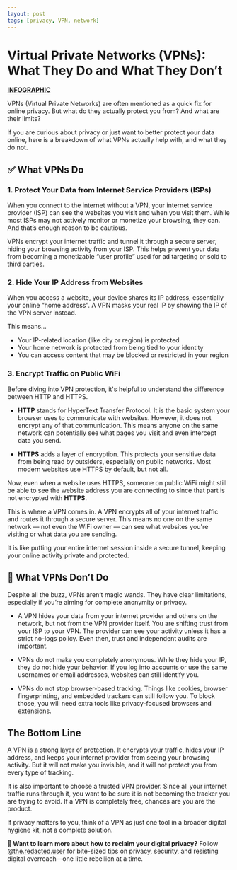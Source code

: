 ```yaml
---
layout: post
tags: [privacy, VPN, network]
---
```


# Virtual Private Networks (VPNs): What They Do and What They Don’t
**[INFOGRAPHIC](/assets/images/infographics/vpn.png)**

VPNs (Virtual Private Networks) are often mentioned as a quick fix for online privacy. But what do they actually protect you from? And what are their limits?

If you are curious about privacy or just want to better protect your data online, here is a breakdown of what VPNs actually help with, and what they do not.

## ✅ What VPNs Do
### 1. Protect Your Data from Internet Service Providers (ISPs)

When you connect to the internet without a VPN, your internet service provider (ISP) can see the websites you visit and when you visit them. While most ISPs may not actively monitor or monetize your browsing, they can. And that’s enough reason to be cautious.

VPNs encrypt your internet traffic and tunnel it through a secure server, hiding your browsing activity from your ISP. This helps prevent your data from becoming a monetizable “user profile” used for ad targeting or sold to third parties.

### 2. Hide Your IP Address from Websites

When you access a website, your device shares its IP address, essentially your online “home address”. A VPN masks your real IP by showing the IP of the VPN server instead.

This means...

* Your IP-related location (like city or region) is protected
* Your home network is protected from being tied to your identity
* You can access content that may be blocked or restricted in your region

### 3. Encrypt Traffic on Public WiFi

Before diving into VPN protection, it's helpful to understand the difference between HTTP and HTTPS.

* **HTTP** stands for HyperText Transfer Protocol. It is the basic system your browser uses to communicate with websites. However, it does not encrypt any of that communication. This means anyone on the same network can potentially see what pages you visit and even intercept data you send.

* **HTTPS** adds a layer of encryption. This protects your sensitive data from being read by outsiders, especially on public networks. Most modern websites use HTTPS by default, but not all.

Now, even when a website uses HTTPS, someone on public WiFi might still be able to see the website address you are connecting to since that part is not encrypted with **HTTPS**.

This is where a VPN comes in. A VPN encrypts all of your internet traffic and routes it through a secure server. This means no one on the same network — not even the WiFi owner — can see what websites you're visiting or what data you are sending.

It is like putting your entire internet session inside a secure tunnel, keeping your online activity private and protected.

## 🚫 What VPNs Don’t Do

Despite all the buzz, VPNs aren’t magic wands. They have clear limitations, especially if you’re aiming for complete anonymity or privacy.

* A VPN hides your data from your internet provider and others on the network, but not from the VPN provider itself. You are shifting trust from your ISP to your VPN. The provider can see your activity unless it has a strict no-logs policy. Even then, trust and independent audits are important.

* VPNs do not make you completely anonymous. While they hide your IP, they do not hide your behavior. If you log into accounts or use the same usernames or email addresses, websites can still identify you.

* VPNs do not stop browser-based tracking. Things like cookies, browser fingerprinting, and embedded trackers can still follow you. To block those, you will need extra tools like privacy-focused browsers and extensions.

## The Bottom Line

A VPN is a strong layer of protection. It encrypts your traffic, hides your IP address, and keeps your internet provider from seeing your browsing activity. But it will not make you invisible, and it will not protect you from every type of tracking.

It is also important to choose a trusted VPN provider. Since all your internet traffic runs through it, you want to be sure it is not becoming the tracker you are trying to avoid. If a VPN is completely free, chances are you are the product.

If privacy matters to you, think of a VPN as just one tool in a broader digital hygiene kit, not a complete solution.

**🧠 Want to learn more about how to reclaim your digital privacy?**
Follow [@the.redacted.user](https://www.instagram.com/the.redacted.user/) for bite-sized tips on privacy, security, and resisting digital overreach—one little rebellion at a time.
